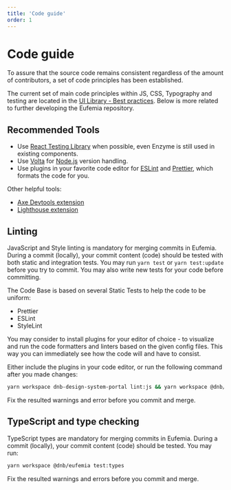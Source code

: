 ```yaml
---
title: 'Code guide'
order: 1
---
```


# Code guide

To assure that the source code remains consistent regardless of the amount of contributors, a set of code principles has been established.

The current set of main code principles within JS, CSS, Typography and testing are located in the [UI Library - Best practices](/uilib/usage/best-practices). Below is more related to further developing the Eufemia repository.

## Recommended Tools

- Use [React Testing Library](https://testing-library.com) when possible, even Enzyme is still used in existing components.
- Use [Volta](https://volta.sh/) for [Node.js](https://nodejs.org/) version handling.
- Use plugins in your favorite code editor for [ESLint](https://eslint.org/docs/user-guide/integrations) and [Prettier](https://prettier.io/docs/en/editors.html), which formats the code for you.

Other helpful tools:

- [Axe Devtools extension](https://www.deque.com/axe/devtools/)
- [Lighthouse extension](https://developers.google.com/web/tools/lighthouse#devtools)

## Linting

JavaScript and Style linting is mandatory for merging commits in Eufemia. During a commit (locally), your commit content (code) should be tested with both static and integration tests. You may run `yarn test` or `yarn test:update` before you try to commit. You may also write new tests for your code before committing.

The Code Base is based on several Static Tests to help the code to be uniform:

- Prettier
- ESLint
- StyleLint

You may consider to install plugins for your editor of choice - to visualize and run the code formatters and linters based on the given config files. This way you can immediately see how the code will and have to consist.

Either include the plugins in your code editor, or run the following command after you made changes:

```bash
yarn workspace dnb-design-system-portal lint:js && yarn workspace @dnb/eufemia lint:styles
```

Fix the resulted warnings and error before you commit and merge.

## TypeScript and type checking

TypeScript types are mandatory for merging commits in Eufemia. During a commit (locally), your commit content (code) should be tested. You may run:

```bash
yarn workspace @dnb/eufemia test:types
```

Fix the resulted warnings and errors before you commit and merge.
